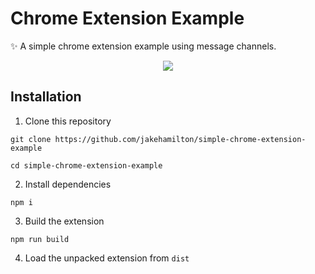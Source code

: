 # Chrome Extension Example

✨ A simple chrome extension example using message channels.

<p align="center">
    <img src="https://img.shields.io/badge/typescript-%5E2.9.2-brightgreen.svg?style=for-the-badge">
</p>

## Installation

1. Clone this repository

```shell
git clone https://github.com/jakehamilton/simple-chrome-extension-example

cd simple-chrome-extension-example
```

2. Install dependencies

```shell
npm i
```

3. Build the extension

```shell
npm run build
```

4. Load the unpacked extension from `dist`
